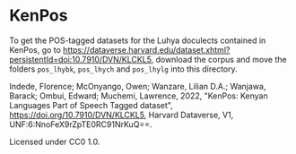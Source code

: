 # KenPos

To get the POS-tagged datasets for the Luhya doculects contained in KenPos, go to https://dataverse.harvard.edu/dataset.xhtml?persistentId=doi:10.7910/DVN/KLCKL5, download the corpus and move the folders `pos_lhybk`, `pos_lhych` and `pos_lhylg` into this directory. 

Indede, Florence; McOnyango, Owen; Wanzare, Lilian D.A.; Wanjawa, Barack; Ombui, Edward; Muchemi, Lawrence, 2022, "KenPos: Kenyan Languages Part of Speech Tagged dataset", https://doi.org/10.7910/DVN/KLCKL5, Harvard Dataverse, V1, UNF:6:NnoFeX9rZpTE0RC91NrKuQ==.

Licensed under CC0 1.0.
